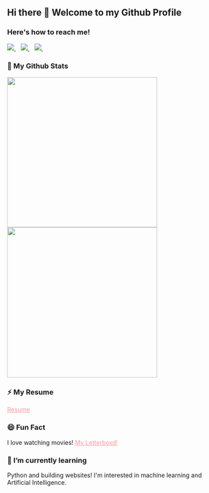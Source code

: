 
## Hi there 👋 Welcome to my Github Profile

### Here's how to reach me!
<p>

   <a href="https://www.linkedin.com/in/zeynep-dellal-961764201/">
    <img src="https://img.shields.io/badge/zeynepdellal-follow%20on%20linkedin-blue?style=for-the-badge&logo=linkedin" />        
  </a>&nbsp;&nbsp;
  
  <a href="https://medium.com/@zeynep.dellal">
    <img src="https://img.shields.io/badge/Medium-12100E?style=for-the-badge&logo=medium&logoColor=white" />        
  </a>&nbsp;&nbsp;
  
  <a href="https://mail.google.com/mail/?view=cm&fs=1&to=zeynep.dellal@gmail.com">
    <img src="https://img.shields.io/badge/Gmail-D14836?style=for-the-badge&logo=gmail&logoColor=white" />        
  </a>&nbsp;&nbsp;
</p>

### 🌱 My Github Stats

<p>
  <img src="https://github-readme-stats.vercel.app/api?username=zedyjy&show_icons=true&count_private=true&theme=dark" width="350">

 <img src="https://github-readme-stats.vercel.app/api/top-langs/?username=zedyjy" width="350" >
</p>

### ⚡ My Resume 

<p>
   <a href="https://github.com/zedyjy/zedyjy/files/9333184/Zeynep.Dellal.CV.pdf"  style="color:#fe97a4">Resume</a>
</p>

### 😄 Fun Fact

I love watching movies!  <a href="https://letterboxd.com/zeycurious/"  style="color:#fe97a4">My Letterboxd!</a>

### 🔭 I’m currently learning 

Python and building websites! I'm interested in machine learning and Artificial Intelligence.

<!--
- 🔭 I’m currently working on ...
- 🌱 I’m currently learning ...
- 👯 I’m looking to collaborate on ...
- 🤔 I’m looking for help with ...
- 💬 Ask me about ...
- 📫 How to reach me: ...
- 😄 Pronouns: ...
- ⚡ Fun fact: ...--!>
